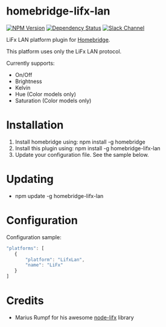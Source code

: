 # homebridge-lifx-lan
[![NPM Version](https://img.shields.io/npm/v/homebridge-lifx-lan.svg)](https://www.npmjs.com/package/homebridge-lifx-lan)
[![Dependency Status](https://img.shields.io/versioneye/d/nodejs/homebridge-lifx-lan.svg)](https://www.versioneye.com/nodejs/homebridge-lifx-lan/)
[![Slack Channel](https://img.shields.io/badge/slack-homebridge--lifx-e01563.svg)](https://homebridgeteam.slack.com/messages/C1NE2GM0S/)

LiFx LAN platform plugin for [Homebridge](https://github.com/nfarina/homebridge).

This platform uses only the LiFx LAN protocol.

Currently supports:
- On/Off
- Brightness
- Kelvin
- Hue (Color models only)
- Saturation (Color models only)

# Installation

1. Install homebridge using: npm install -g homebridge
2. Install this plugin using: npm install -g homebridge-lifx-lan
3. Update your configuration file. See the sample below.

# Updating

- npm update -g homebridge-lifx-lan

# Configuration

Configuration sample:

 ```javascript
"platforms": [
    {
        "platform": "LifxLan",
        "name": "LiFx"
    }
]

```


# Credits

- Marius Rumpf for his awesome [node-lifx](https://github.com/MariusRumpf/node-lifx) library
